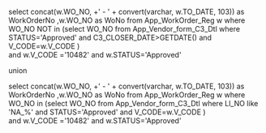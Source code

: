 
 select concat(w.WO_NO, +' - ' + convert(varchar, w.TO_DATE, 103)) as WorkOrderNo
 ,w.WO_NO as WoNo from App_WorkOrder_Reg w 
 where
 WO_NO  NOT in (select  WO_NO  from App_Vendor_form_C3_Dtl where STATUS='Approved' and C3_CLOSER_DATE>GETDATE() and V_CODE=w.V_CODE )  
 and 
 w.V_CODE ='10482' and w.STATUS='Approved'   

 union 


 select concat(w.WO_NO, +' - ' + convert(varchar, w.TO_DATE, 103)) as WorkOrderNo
 ,w.WO_NO as WoNo from App_WorkOrder_Reg w 
 where
 WO_NO in (select  WO_NO  from App_Vendor_form_C3_Dtl where Ll_NO like 'NA_%' and STATUS='Approved' and V_CODE=w.V_CODE )  
 and 
 w.V_CODE ='10482' and w.STATUS='Approved'   
